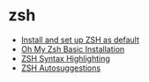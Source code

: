 zsh
==========

* [Install and set up ZSH as default](https://github.com/ohmyzsh/ohmyzsh/wiki/Installing-ZSH#install-and-set-up-zsh-as-default)
* [Oh My Zsh Basic Installation](https://github.com/ohmyzsh/ohmyzsh#via-curl)
* [ZSH Syntax Highlighting](https://github.com/zsh-users/zsh-syntax-highlighting/blob/master/INSTALL.md#oh-my-zsh)
* [ZSH Autosuggestions](https://github.com/zsh-users/zsh-autosuggestions/blob/master/INSTALL.md#oh-my-zsh)
